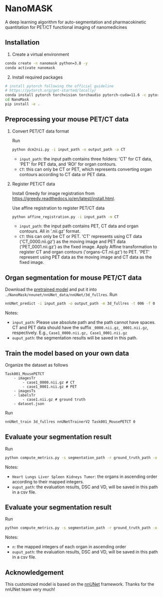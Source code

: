 # NanoMASK

A deep learning algorithm for auto-segmentation and pharmacokinetic quantitation for PET/CT functional imaging of nanomedicines


## Installation


1. Create a virtual environment

```bash
conda create -n nanomask python=3.8 -y
conda activate nanomask
```


2. Install required packages

```bash
# install pytorch following the official guideline
# https://pytorch.org/get-started/locally/
conda install pytorch torchvision torchaudio pytorch-cuda=11.6 -c pytorch -c nvidia
cd NanoMask 
pip install -e .
```

## Preprocessing your mouse PET/CT data
1. Convert PET/CT data format

    Run

    ```bash
    python dcm2nii.py -i input_path -o output_path -a CT
    ```

    - `input_path`: the input path contains three folders: 'CT' for CT data, 'PET' for PET data, and 'ROI' for organ contours.
    - `CT`: this can only be CT or PET, which represents converting organ contours according to CT data or PET data.

2. Register PET/CT data

    Install Greedy for image registration from https://greedy.readthedocs.io/en/latest/install.html.

    Use affine registration to register PET/CT data

    ```bash
    python affine_registration.py -i input_path -m CT
    ```

    - `input_path`: the input path contains PET, CT data and organ contours. All in '.nii.gz' format.
    - `CT`: this can only be CT or PET. 'CT' represents using CT data ('CT_0000.nii.gz') as the moving image and PET data ('PET_0001.nii.gz') as the fixed image. Apply Affine transformation to register CT and organ contours ('organs-CT.nii.gz') to PET. 'PET' represent using PET data as the moving image and CT data as the fixed image. 


## Organ segmentation for mouse PET/CT data

Download the [pretrained model](https://drive.google.com/drive/folders/17ymOMF_t4P7gwMBikWnsuq_fiLZ9xn2w?usp=share_link) and put it into `./NanoMask/nnunet/nnUNet_data/nnUNet/3d_fullres`. Run

```bash
nnUNet_predict -i input_path -o output_path -m 3d_fullres -t 006 -f 0
```

Notes:
- `input_path`: Please use absolute path and the path cannot have spaces. CT and PET data should have the suffix `_0000.nii.gz`, `_0001.nii.gz`, respectively. E.g., `Case1_0000.nii.gz, Case1_0001.nii.gz`
- `ouput_path`: the segmentation results will be saved in this path.


## Train the model based on your own data
Organize the dataset as follows

```
Task001_MousePETCT
    - imagesTr
        - case1_0000.nii.gz # CT
        - case1_0001.nii.gz # PET
    - imagesTs
    - labelsTr
        - case1.nii.gz # ground truth
    - dataset.json
```
Run

```bash
nnUNet_train 3d_fullres nnUNetTrainerV2 Task001_MousePETCT 0 
```

## Evaluate your segmentation result
Run

```bash
python compute_metrics.py -s segmentation_path -r ground_truth_path -o output_path -n Heart Lungs Liver Spleen Kidneys Tumor
```

Notes:
- `Heart Lungs Liver Spleen Kidneys Tumor`: the organs in ascending order according to their mapped integers.
- `ouput_path`: the evaluation results, DSC and VD, will be saved in this path in a csv file.


## Evaluate your segmentation result
Run

```bash
python compute_metrics.py -s segmentation_path -r ground_truth_path -o output_path -n Heart Lungs Liver Spleen Kidneys Tumor
```

Notes:
- `n`: the mapped integers of each organ in ascending order
- `ouput_path`: the evaluation results, DSC and VD, will be saved in this path in a csv file.


## Acknowledgement
This customized model is based on the [nnUNet](https://github.com/MIC-DKFZ/nnUNet) framework. Thanks for the nnUNet team very much!

